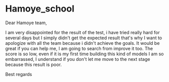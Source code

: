# Hamoye_school

Dear Hamoye team,

I am very disappointed for the result of the test, i have tried really hard for several days but I simply didn't get the expected result that's why I want to apologize with all the team because i didn't achieve the goals. It would be great if you can help me, I am going to search from improve it too. The score is so low, even if it is my first time building this kind of models I am so embarrassed, I understand if you don't let me move to the next stage because this result is poor.

Best regards

